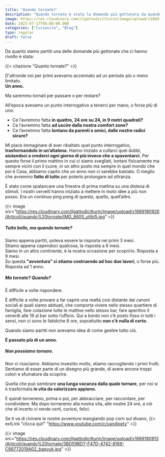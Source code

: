 ```yaml
---
title: 'Quando tornate?'
description: "Quando tornate è stata la domanda più gettonata da quando siamo partiti per vivere la nostra vita a bordo di un van. Domanda facile o difficile? Scoprilo in questo articolo."
image: https://res.cloudinary.com/ilgattodicitturin/image/upload/v1689180920/Articoli/quando%20tornate/IMG_2899_ha372q.jpg
date: 2023-07-17T08:00:00.000
categories: ["Curiosita", "Blog"]
type: regular
draft: false
---
```


Da quanto siamo partiti una delle domande più gettonate che ci hanno rivolto è stata:

{{< citazione "Quanto tornate?" >}}

D'altronde noi per primi avevamo accennato ad un periodo più o meno limitato.  
**Un anno.**

Ma saremmo tornati per passare o per restare? 

All’epoca avevamo un punto interrogativo a tenerci per mano, o forse più di uno:

- Ce l’avremmo fatta **in quattro, 24 ore su 24, in 9 metri quadrati?** 
- Ce l’avremmo fatta **ad uscire dalla nostra comfort zone?**
- Ce l’avremmo fatta **lontano da parenti e amici, dalle nostre radici sicure?**

Mi piace immaginare di aver ribaltato quel punto interrogativo, **trasformandolo in un’altalena.**
Hanno iniziato a cullarci quei dubbi, **aiutandoci a crederci ogni giorno di più invece che a spaventarci.**
Per questo forse il primo mattino in cui ci siamo svegliati, lontani fisicamente ma sempre vicini con il cuore, in un altro posto ma sempre in quel mondo che poi è Casa, abbiamo capito che un anno non ci sarebbe bastato. O meglio che avremmo **fatto di tutto** per poterlo prolungare ad oltranza. 

È stato come spalancare una finestra di prima mattina su una distesa di stimoli. 
I nostri cervelli hanno iniziato a mettere in moto idee a più non posso. Era un continuo ping pong di questo, quello, quell’altro.

{{< image src="https://res.cloudinary.com/ilgattodicitturin/image/upload/v1689180926/Articoli/quando%20tornate/IMG_8600_utjbt5.jpg" >}}


##### Tutto bello, ma quando tornate? 

Siamo appena partiti, poteva essere la risposta nei primi 3 mesi.  
Stiamo appena capendoci qualcosa, la risposta a 6 mesi.  
Siamo in un altro continente, è la nostra occasione per scoprirlo. Risposta a 9 mesi.  
Su questa **"avventura" ci stiamo costruendo ad hoc due lavori**, o forse più. Risposta ad 1 anno.  

##### Ma tornate? Quando? 

È difficile a volte rispondere.  

È difficile a volte provare a far capire una realtà così distante dai canoni sociali ai quali siamo abituati, che comporta vivere nello stesso quartiere di famiglia, fare colazione tutte le mattine nello stesso bar, fare aperitivo il venerdì alle 19 al bar sotto l’ufficio. 
Qui a bordo non c’è posto fisso in tutti i sensi, non ci sono le fatidiche 8 ore, soprattutto **non c’è nulla di certo**. 

Quando siamo partiti non avevamo idea di come gestire tutto ciò. 

**È passato più di un anno.**

##### Non possiamo tornare. 

Non ci riusciamo. Abbiamo investito molto, stiamo raccogliendo i primi frutti. 
Sentiamo di esser parte di un disegno più grande, di avere ancora troppi colori e sfumature da scoprire.  

Quella che può sembrare **una lunga vacanza dalla quale tornare**, per noi si è trasformata **in vita da valorizzare appieno.**  

E quindi torneremo, prima o poi, per abbracciare, per raccontare, per condividere. 
Ma dopo torneremo alla nostra vita, alle nostre 24 ore, a ciò che di incerto ci rende certi, curiosi, felici.

Se ti va di rivivere le nostre avventure mangiando pop corn sul divano, {{< extLink "clicca qui!" "https://www.youtube.com/c/vandipety" >}}

{{< image src="https://res.cloudinary.com/ilgattodicitturin/image/upload/v1689180913/Articoli/quando%20tornate/3BD59BD7-F47D-4742-8169-C88772019A02_baqvuk.jpg" >}}